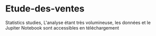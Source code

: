 # Etude-des-ventes
Statistics studies, 
L'analyse étant très volumineuse, les données et le Jupiter Notebook sont accessibles en téléchargement

